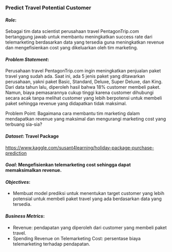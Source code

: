 ### Predict Travel Potential Customer

#### *Role*:
Sebagai tim data scientist perusahaan travel PentagonTrip.com bertanggung jawab 
untuk membantu meningkatkan success rate dari telemarketing berdasarkan data yang tersedia 
guna meningkatkan revenue dan mengefisienkan cost yang dikeluarkan oleh tim marketing.

#### *Problem Statement*:
Perusahaan travel PentagonTrip.com ingin meningkatkan penjualan paket travel yang 
sudah ada. Saat ini, ada 5 jenis paket yang ditawarkan perusahaan, yakni paket Basic, 
Standard, Deluxe, Super Deluxe, dan King. Dari data tahun lalu, diperoleh hasil bahwa 18% 
customer membeli paket. Namun, biaya pemasarannya cukup tinggi karena customer dihubungi 
secara acak tanpa melihat customer yang lebih berpotensi untuk membeli paket sehingga 
revenue yang didapatkan tidak maksimal.

Problem Point: Bagaimana cara membantu tim marketing dalam mendapatkan revenue yang 
maksimal dan mengurangi marketing cost yang terbuang sia-sia?

#### *Dataset*: Travel Package
https://www.kaggle.com/susant4learning/holiday-package-purchase-prediction

#### *Goal*: Mengefisienkan telemarketing cost sehingga dapat memaksimalkan revenue.

#### *Objectives*:
- Membuat model prediksi untuk menentukan target customer yang lebih potensial untuk 
membeli paket travel yang ada berdasarkan data yang tersedia.

#### *Business Metrics*:
- Revenue: pendapatan yang diperoleh dari customer yang membeli paket travel.
- Spending Revenue on Telemarketing Cost: persentase biaya telemarketing terhadap 
pendapatan.
